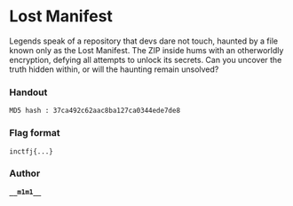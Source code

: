 # Lost Manifest

Legends speak of a repository that devs dare not touch, haunted by a file known only as the Lost Manifest. The ZIP inside hums with an otherworldly encryption, defying all attempts to unlock its secrets. Can you uncover the truth hidden within, or will the haunting remain unsolved?

### Handout 

``` MD5 hash : 37ca492c62aac8ba127ca0344ede7de8  ```


### Flag format  

```
inctfj{...}
```

### Author 
**```__m1m1__```**